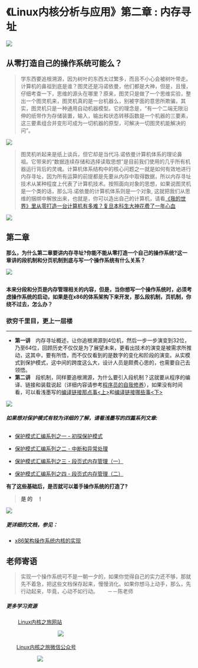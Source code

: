 # 《Linux内核分析与应用》第二章 : 内存寻址 #
![](http://cdn.instructables.com/F2B/S7G7/GJQEJYBJ/F2BS7G7GJQEJYBJ.LARGE.jpg)
## 从零打造自己的操作系统可能么？ ##
> 学东西要追根溯源，因为树叶的东西太过繁多，而且不小心会被树叶带走。计算机的鼻祖到底是谁？图灵还是冯诺依曼，他们都是大神，但是，且慢，仔细考查一下，思维的源头在哪里？原来，图灵只是做了一个思维实验，整出一个图灵机来，图灵机真的是一台机器么，别被字面的意思所欺骗，其实，图灵机只是一种通用自动机器模型。它的理念是，“有一个二端无限沿伸的纸带作为存储装置，输入，输出和状态转移函数是一个机器的三要素，这三要素组合并变形可成为一切机器的原型，可解决一切图灵机能解决的问”。

![](https://timgsa.baidu.com/timg?image&quality=80&size=b9999_10000&sec=1560759130352&di=3cb77b7246b5952520d86a44cf7722b4&imgtype=0&src=http%3A%2F%2F5b0988e595225.cdn.sohucs.com%2Fq_70%2Cc_zoom%2Cw_640%2Fimages%2F20180625%2F62b5ca4150074175890010d545978afa.gif)
> 图灵机听起来是纸上谈兵，但它却是当代冯.诺依曼计算机体系的理论鼻祖。它带来的“数据连续存储和选择读取思想”是目前我们使用的几乎所有机器运行背后的灵魂。计算机体系结构中的核心问题之一就是如何有效地进行内存寻址，因为所有运算的前提都是先要从内存中取得数据，所以内存寻址技术从某种程度上代表了计算机技术。按照面向对象的思想，如果说图灵机是一个类的话，那么冯.诺依曼的计算机体系则是一个对象, 这就把我们从思维的捆绑中解放出来，也就是，你可以造出自己的计算机，请看[《我的世界》里从零打造一台计算机有多难？复旦本科生大神花费了一年心血](https://www.codercto.com/a/79391.html)

![](https://ss3.bdstatic.com/70cFv8Sh_Q1YnxGkpoWK1HF6hhy/it/u=1829448009,643214448&fm=26&gp=0.jpg)
## 第二章 ##
**那么，为什么第二章要讲内存寻址?你能不能从零打造一个自己的操作系统?这一章讲的段机制和分页机制到底与写一个操作系统有什么关系？**


![](https://ss0.bdstatic.com/70cFuHSh_Q1YnxGkpoWK1HF6hhy/it/u=2755870589,777364169&fm=26&gp=0.jpg)
##
**本来分段和分页是内存管理相关的内容，但是，当你想写一个操作系统时，必须考虑操作系统的启动，如果是在x86的体系架构下来开发，那么段机制，页机制，你绕不过去，怎么办？**

### 欲穷千里目，更上一层楼 ###
***
- **第一讲**　内存寻址概述，让你追根溯源到4位机，然后一步一步演变到32位，乃至64位，回顾历史不仅仅是为了展望未来，更看出技术的演变是被需求所推动，这其中，要有所悟，而不仅仅看到的是数字的变化和阶段的演变。从实模式到保护模式，这中间的跨度这么大，设计人员是颇费心思的，也需要自己去领悟。 
- **第二讲**　段机制，同样要追根溯源，为什么要引入段机制？这就要从程序的编译、链接和装载说起（详细内容请参考[程序员的自我修养](https://baike.baidu.com/item/程序员的自我修养/20800937?fr=aladdin)），如果没有时间看，可以看浅墨写的[编译链接那点事<上>](http://0xffffff.org/2013/04/05/16-complier-and-linker-1/)和[编译链接哪些事<下>](http://0xffffff.org/2013/04/17/17-complier-and-linker-2/)

![](https://ss1.bdstatic.com/70cFuXSh_Q1YnxGkpoWK1HF6hhy/it/u=1982728220,3811472521&fm=26&gp=0.jpg)

##### 如果想对保护模式有较为详细的了解，请看浅墨写的四篇系列文章: #####
##
- [保护模式汇编系列之一 - 初探保护模式](http://0xffffff.org/2013/10/22/21-x86-asm-1/)

- [保护模式汇编系列之二 - 中断和异常处理](http://0xffffff.org/2013/10/23/22-x86-asm-2/)

- [保护模式汇编系列之三 - 段页式内存管理（一）](http://0xffffff.org/2013/10/24/23-x86-asm-3/)

- [保护模式汇编系列之四 - 段页式内存管理（二）](http://0xffffff.org/2013/10/25/24-x86-asm-4/)

**有了这些基础后，是否就可以着手操作系统的打造了?**
> **是 的　！**

![](https://timgsa.baidu.com/timg?image&quality=80&size=b9999_10000&sec=1560772175986&di=5cd4862c44b9dffa7ab83b8f3d469871&imgtype=0&src=http%3A%2F%2Fimg2018.cnblogs.com%2Fblog%2F1489117%2F201809%2F1489117-20180913224244080-1907140806.gif)

##### 更详细的文档，参见： #####
- [x86架构操作系统内核的实现](http://wiki.0xffffff.org/)
## 老师寄语 ##
> 实现一个操作系统可不是一朝一夕的，如果你觉得自己的实力还不够，那就先不着急，把这些文档保存起来，慢慢消化。如果你想马上动手，那么，先行动起来，毕竟，心动不如行动。　　 －－陈老师

##### 更多学习资源 #####
　　 [Linux内核之旅网站](http://www.kerneltravel.net)

　　　　　　　　　　![](http://ww1.sinaimg.cn/large/005NFTS2ly1g72l6gix3hj30yn0j7tn2.jpg)

　　[Linux内核之旅微信公众号](https://mp.weixin.qq.com/mp/qrcode?scene=10000005&size=102&__biz=MzI3NzA5MzUxNA==&mid=2664606528&idx=1&sn=61cc6ec4ff943db1b8d7384cc5d95247&send_time=)

　　　　　　![](http://storage.xuetangx.com/discussion/user/8085113/discussion-20190601054755_20190601054755.jpg)